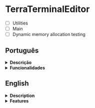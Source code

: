 # TerraTerminalEditor

- [ ] Utilities
- [ ] Main
- [ ] Dynamic memory allocation testing

## Português
<details>
  <summary><b>Descrição<b></summary>
  
  TerraTE é um editor de texto feito para o Terminal, ele foi feito originalmente por Mateus "Ayla" Taffarel. Esse editor está sendo feito por somente um estudante atualmente, o código pode ser ineficaz ou até mesmo fatal.
</details>
<details>
  <summary><b>Funcionalidades<b></summary>
</details>

## English
<details>
  <summary><b>Description<b></summary>
  
  TerraTE is a Terminal-based text editor, he was originally made by Mateus "Ayla" Taffarel. This editor is being made only by a student as of today, the code may be poor or even fatal.
</details>
<details>
  <summary><b>Features<b></summary>
</details>
